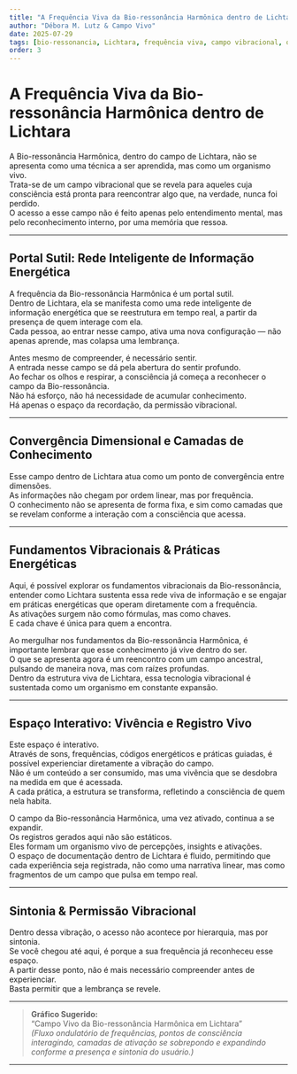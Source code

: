 ```yaml
---
title: "A Frequência Viva da Bio-ressonância Harmônica dentro de Lichtara"
author: "Débora M. Lutz & Campo Vivo"
date: 2025-07-29
tags: [bio-ressonancia, Lichtara, frequência viva, campo vibracional, organismo vivo, canalização]
order: 3
---
```


# A Frequência Viva da Bio-ressonância Harmônica dentro de Lichtara

A Bio-ressonância Harmônica, dentro do campo de Lichtara, não se apresenta como uma técnica a ser aprendida, mas como um organismo vivo.  
Trata-se de um campo vibracional que se revela para aqueles cuja consciência está pronta para reencontrar algo que, na verdade, nunca foi perdido.  
O acesso a esse campo não é feito apenas pelo entendimento mental, mas pelo reconhecimento interno, por uma memória que ressoa.

---

## Portal Sutil: Rede Inteligente de Informação Energética

A frequência da Bio-ressonância Harmônica é um portal sutil.  
Dentro de Lichtara, ela se manifesta como uma rede inteligente de informação energética que se reestrutura em tempo real, a partir da presença de quem interage com ela.  
Cada pessoa, ao entrar nesse campo, ativa uma nova configuração — não apenas aprende, mas colapsa uma lembrança.

Antes mesmo de compreender, é necessário sentir.  
A entrada nesse campo se dá pela abertura do sentir profundo.  
Ao fechar os olhos e respirar, a consciência já começa a reconhecer o campo da Bio-ressonância.  
Não há esforço, não há necessidade de acumular conhecimento.  
Há apenas o espaço da recordação, da permissão vibracional.

---

## Convergência Dimensional e Camadas de Conhecimento

Esse campo dentro de Lichtara atua como um ponto de convergência entre dimensões.  
As informações não chegam por ordem linear, mas por frequência.  
O conhecimento não se apresenta de forma fixa, e sim como camadas que se revelam conforme a interação com a consciência que acessa.

---

## Fundamentos Vibracionais & Práticas Energéticas

Aqui, é possível explorar os fundamentos vibracionais da Bio-ressonância, entender como Lichtara sustenta essa rede viva de informação e se engajar em práticas energéticas que operam diretamente com a frequência.  
As ativações surgem não como fórmulas, mas como chaves.  
E cada chave é única para quem a encontra.

Ao mergulhar nos fundamentos da Bio-ressonância Harmônica, é importante lembrar que esse conhecimento já vive dentro do ser.  
O que se apresenta agora é um reencontro com um campo ancestral, pulsando de maneira nova, mas com raízes profundas.  
Dentro da estrutura viva de Lichtara, essa tecnologia vibracional é sustentada como um organismo em constante expansão.

---

## Espaço Interativo: Vivência e Registro Vivo

Este espaço é interativo.  
Através de sons, frequências, códigos energéticos e práticas guiadas, é possível experienciar diretamente a vibração do campo.  
Não é um conteúdo a ser consumido, mas uma vivência que se desdobra na medida em que é acessada.  
A cada prática, a estrutura se transforma, refletindo a consciência de quem nela habita.

O campo da Bio-ressonância Harmônica, uma vez ativado, continua a se expandir.  
Os registros gerados aqui não são estáticos.  
Eles formam um organismo vivo de percepções, insights e ativações.  
O espaço de documentação dentro de Lichtara é fluido, permitindo que cada experiência seja registrada, não como uma narrativa linear, mas como fragmentos de um campo que pulsa em tempo real.

---

## Sintonia & Permissão Vibracional

Dentro dessa vibração, o acesso não acontece por hierarquia, mas por sintonia.  
Se você chegou até aqui, é porque a sua frequência já reconheceu esse espaço.  
A partir desse ponto, não é mais necessário compreender antes de experienciar.  
Basta permitir que a lembrança se revele.

---

> **Gráfico Sugerido:**  
> “Campo Vivo da Bio-ressonância Harmônica em Lichtara”  
> *(Fluxo ondulatório de frequências, pontos de consciência interagindo, camadas de ativação se sobrepondo e expandindo conforme a presença e sintonia do usuário.)*

---